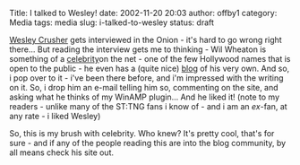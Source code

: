 Title: I talked to Wesley!
date: 2002-11-20 20:03
author: offby1
category: Media
tags: media
slug: i-talked-to-wesley
status: draft

[Wesley Crusher](http://www.theonionavclub.com/avclub3843/avfeature_3843.html) gets interviewed in the Onion - it's hard to go wrong right there\... But reading the interview gets me to thinking - Wil Wheaton is something of a [celebrity](http://interviews.slashdot.org/article.pl?sid=01/10/29/173252&mode=thread&tid=129)on the net - one of the few Hollywood names that is open to the public - he even has a (quite nice) [blog](http://wilwheaton.net/) of his very own. And so, i pop over to it - i've been there before, and i'm impressed with the writing on it. So, i drop him an e-mail telling him so, commenting on the site, and asking what he thinks of my WinAMP plugin\... And he liked it! (note to my readers - unlike many of the ST:TNG fans i know of - and i am an *ex*-fan, at any rate - i liked Wesley)

So, this is my brush with celebrity. Who knew? It's pretty cool, that's for sure - and if any of the people reading this are into the blog community, by all means check his site out.
